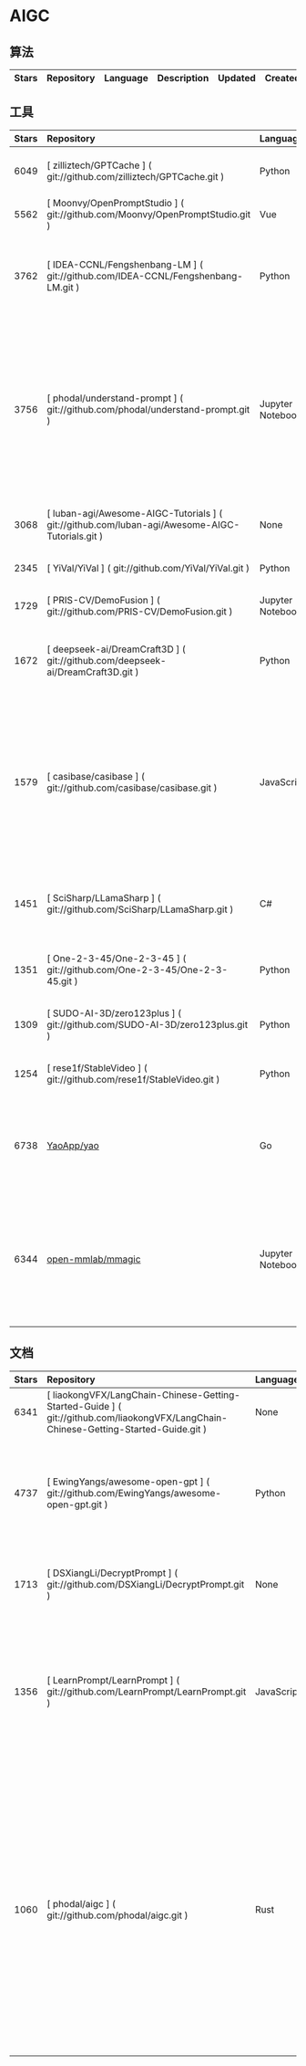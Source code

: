 # AIGC 

## 算法 
|Stars|Repository|Language|Description|Updated|Created|
|:-|:-|:-|:-|:-|:-|


## 工具 
|Stars|Repository|Language|Description|Updated|Created|
|:-|:-|:-|:-|:-|:-|
| 6049 | [ zilliztech/GPTCache ] ( git://github.com/zilliztech/GPTCache.git ) | Python | Semantic cache for LLMs. Fully integrated with LangChain and llama_index.  | 2024-02-07T18:43:46Z | 2023-03-24T05:51:16Z
| 5562 | [ Moonvy/OpenPromptStudio ] ( git://github.com/Moonvy/OpenPromptStudio.git ) | Vue | 🥣 AIGC 提示词可视化编辑器  | OPS | Open Prompt Studio | 2024-02-07T03:25:47Z | 2023-03-25T17:25:15Z
| 3762 | [ IDEA-CCNL/Fengshenbang-LM ] ( git://github.com/IDEA-CCNL/Fengshenbang-LM.git ) | Python | Fengshenbang-LM(封神榜大模型)是IDEA研究院认知计算与自然语言研究中心主导的大模型开源体系，成为中文AIGC和认知智能的基础设施。 | 2024-02-06T08:37:34Z | 2021-10-28T09:48:27Z
| 3756 | [ phodal/understand-prompt ] ( git://github.com/phodal/understand-prompt.git ) | Jupyter Notebook | 【🔞🔞🔞 内含不适合未成年人阅读的图片】基于我擅长的编程、绘画、写作展开的 AI 探索和总结：StableDiffusion 是一种强大的图像生成模型，能够通过对一张图片进行演化来生成新的图片。ChatGPT 是一个基于 Transformer 的语言生成模型，它能够自动为输入的主题生成合适的文章。而 Github Copilot 是一个智能编程助手，能够加速日常编程活动。 | 2024-02-07T07:29:33Z | 2023-02-19T01:22:52Z
| 3068 | [ luban-agi/Awesome-AIGC-Tutorials ] ( git://github.com/luban-agi/Awesome-AIGC-Tutorials.git ) | None | Curated tutorials and resources for Large Language Models, AI Painting, and more.  | 2024-02-07T15:02:05Z | 2023-08-22T07:22:52Z
| 2345 | [ YiVal/YiVal ] ( git://github.com/YiVal/YiVal.git ) | Python | Your Automatic Prompt Engineering Assistant for GenAI Applications | 2024-02-07T13:41:15Z | 2023-07-15T02:04:35Z
| 1729 | [ PRIS-CV/DemoFusion ] ( git://github.com/PRIS-CV/DemoFusion.git ) | Jupyter Notebook | Let us democratise high-resolution generation! (arXiv 2023) | 2024-02-08T04:22:00Z | 2023-10-29T22:31:09Z
| 1672 | [ deepseek-ai/DreamCraft3D ] ( git://github.com/deepseek-ai/DreamCraft3D.git ) | Python | [ICLR 2024] Official implementation of DreamCraft3D: Hierarchical 3D Generation with Bootstrapped Diffusion Prior | 2024-02-08T03:42:18Z | 2023-10-23T07:40:20Z
| 1579 | [ casibase/casibase ] ( git://github.com/casibase/casibase.git ) | JavaScript | ⚡️Open-source AI LangChain-like RAG (Retrieval-Augmented Generation) knowledge database with web UI and Enterprise SSO⚡️, supports OpenAI, Azure, LLaMA, Google Gemini, HuggingFace, Claude, Grok, etc., chat bot demo: https://demo.casibase.com, admin UI demo: https://demo-admin.casibase.com | 2024-02-06T18:11:16Z | 2020-05-29T02:45:58Z
| 1451 | [ SciSharp/LLamaSharp ] ( git://github.com/SciSharp/LLamaSharp.git ) | C# | Run local LLaMA/GPT model easily and fast in C#!🤗 It's also easy to integrate LLamaSharp with semantic-kernel, unity, WPF and WebApp. | 2024-02-08T04:09:35Z | 2023-05-09T18:03:21Z
| 1351 | [ One-2-3-45/One-2-3-45 ] ( git://github.com/One-2-3-45/One-2-3-45.git ) | Python | official code of "One-2-3-45: Any Single Image to 3D Mesh in 45 Seconds without Per-Shape Optimization" | 2024-02-08T01:46:50Z | 2023-06-28T22:38:29Z
| 1309 | [ SUDO-AI-3D/zero123plus ] ( git://github.com/SUDO-AI-3D/zero123plus.git ) | Python | Code repository for Zero123++: a Single Image to Consistent Multi-view Diffusion Base Model. | 2024-02-07T11:04:31Z | 2023-10-16T23:22:56Z
| 1254 | [ rese1f/StableVideo ] ( git://github.com/rese1f/StableVideo.git ) | Python | [ICCV 2023] StableVideo: Text-driven Consistency-aware Diffusion Video Editing | 2024-02-07T06:06:59Z | 2023-02-19T12:48:30Z
|6738|[YaoApp/yao](git://github.com/YaoApp/yao.git)|Go|:rocket: A performance app engine to create web services and applications in minutes.Suitable for AI, IoT, Industrial Internet, Connected Vehicles, DevOps, Energy, Finance and many other use-cases.|2024-02-08T05:20:39Z|2021-09-06T09:20:27Z|
|6344|[open-mmlab/mmagic](git://github.com/open-mmlab/mmagic.git)|Jupyter Notebook|OpenMMLab Multimodal Advanced, Generative, and Intelligent Creation Toolbox. Unlock the magic 🪄: Generative-AI (AIGC), easy-to-use APIs, awsome model zoo, diffusion models, for text-to-image generation, image/video restoration/enhancement, etc.|2024-02-07T21:11:54Z|2019-08-23T13:04:29Z|


## 文档 
|Stars|Repository|Language|Description|Updated|Created|
|:-|:-|:-|:-|:-|:-|
| 6341 | [ liaokongVFX/LangChain-Chinese-Getting-Started-Guide ] ( git://github.com/liaokongVFX/LangChain-Chinese-Getting-Started-Guide.git ) | None | LangChain 的中文入门教程 | 2024-02-07T13:50:53Z | 2023-04-07T13:15:12Z
| 4737 | [ EwingYangs/awesome-open-gpt ] ( git://github.com/EwingYangs/awesome-open-gpt.git ) | Python | Collection of Open Source Projects Related to GPT，GPT相关开源项目合集🚀、精选🔥🔥 | 2024-02-07T14:44:39Z | 2023-04-03T13:05:07Z
| 1713 | [ DSXiangLi/DecryptPrompt ] ( git://github.com/DSXiangLi/DecryptPrompt.git ) | None | 总结Prompt&LLM论文，开源数据&模型，AIGC应用 | 2024-02-07T10:03:32Z | 2023-02-10T14:10:38Z
| 1356 | [ LearnPrompt/LearnPrompt ] ( git://github.com/LearnPrompt/LearnPrompt.git ) | JavaScript | 永久免费开源的 AIGC 课程, 目前已支持 ChatGPT, Midjourney, Runway, Stable Diffusion, AI数字人，AI声音&音乐，大模型微调 | 2024-02-07T13:45:02Z | 2023-04-23T06:51:33Z
| 1060 | [ phodal/aigc ] ( git://github.com/phodal/aigc.git ) | Rust | 《构筑大语言模型应用：应用开发与架构设计》一本关于 LLM 在真实世界应用的开源电子书，介绍了大语言模型的基础知识和应用，以及如何构建自己的模型。其中包括Prompt的编写、开发和管理，探索最好的大语言模型能带来什么，以及LLM应用开发的模式和架构设计。 | 2024-02-07T16:51:52Z | 2023-06-22T13:42:41Z